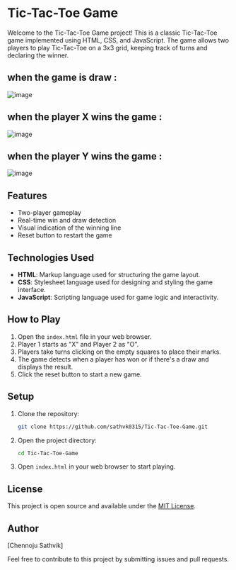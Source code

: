 # Tic-Tac-Toe Game

Welcome to the Tic-Tac-Toe Game project! This is a classic Tic-Tac-Toe game implemented using HTML, CSS, and JavaScript. The game allows two players to play Tic-Tac-Toe on a 3x3 grid, keeping track of turns and declaring the winner.

## when the game is draw :

![image](https://github.com/user-attachments/assets/3ad88be0-2b70-4e3b-b559-f7f817e1d5e5)

## when the player X wins the game :

![image](https://github.com/user-attachments/assets/a26175d2-b31a-4797-98b1-512f7e610c02)

## when the player Y wins the game :

![image](https://github.com/user-attachments/assets/e82c6bef-2267-4722-aa64-bc5a9b5d1334)


## Features
- Two-player gameplay
- Real-time win and draw detection
- Visual indication of the winning line
- Reset button to restart the game

## Technologies Used
- **HTML**: Markup language used for structuring the game layout.
- **CSS**: Stylesheet language used for designing and styling the game interface.
- **JavaScript**: Scripting language used for game logic and interactivity.

## How to Play
1. Open the `index.html` file in your web browser.
2. Player 1 starts as "X" and Player 2 as "O".
3. Players take turns clicking on the empty squares to place their marks.
4. The game detects when a player has won or if there's a draw and displays the result.
5. Click the reset button to start a new game.

## Setup
1. Clone the repository:
    ```bash
    git clone https://github.com/sathvk0315/Tic-Tac-Toe-Game.git
    ```
2. Open the project directory:
    ```bash
    cd Tic-Tac-Toe-Game
    ```
3. Open `index.html` in your web browser to start playing.

## License
This project is open source and available under the [MIT License](LICENSE).

## Author
[Chennoju Sathvik]

Feel free to contribute to this project by submitting issues and pull requests.
